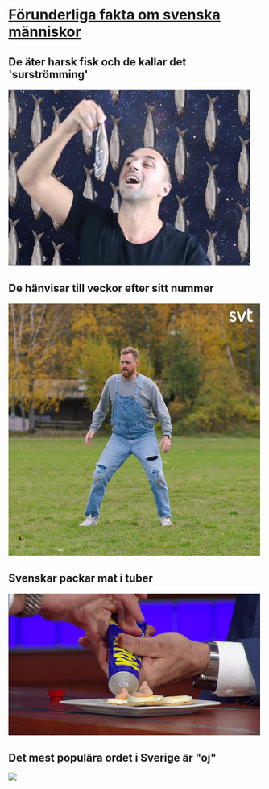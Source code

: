 # [Förunderliga fakta om svenska människor](#)

## De äter harsk fisk och de kallar det 'surströmming'

![](./gifs/herring1.gif)
 
## De hänvisar till veckor efter sitt nummer

![](./gifs/sommar.gif)

## Svenskar packar mat i tuber

![](./gifs/tuber.gif)

## Det mest populära ordet i Sverige är "oj"

![](./gifs/karl_gustaf.gif)
